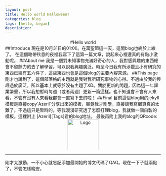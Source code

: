 ```yaml
---
layout: post
title: Hello world Halloween?
categories: blog
tags: [hello, began]
description: 
---
```


<center>
#Hello world
</center>
##Introduce
現在是10月31日的01:00。在萬聖節這一天，這間blog也終於上線了。  
在這個略帶秋意的夜裡我寫下了這第一篇文章，說起來心裡還真的有點小激動呢。
##About me
我是一個對未知事物充滿好奇心的人，我對感興趣的東西總會不留餘力的去了解學習，可以說我興趣廣泛。時至今日我有所涉獵且小有研究的東西已經有五六件了，這些東西也會是這個blog的主要內容來源。
##This page
剛才也說到了，這個部落格的主題就是我對我所研究事物的心得。不過由於我的興趣過於廣泛，所以基本上就等於沒有主題了XD。關於更新的問題，因為這一年課業繁重，所以我想暫時每週（或者兩週）更新一篇這樣。也不知道會不會有人來看，不管有沒有人來看我都會一直寫下去的啦！
##Final
目前這個blog用的jekyll模板是直接copy`Azeril`分享出來的模板，畢竟我才剛學，直接讓我寫網頁真的太難了。不過這只是暫時的，等我漫漫研究透了怎麼打理blog，我就做一個自製的模板。這裡附上 [Azeril][Tags]君的blog地址。  
最後再附上我的blog的QRcode:

<center>
<a href="http://i.imgur.com/9I0AbAX.png" title="Logo" width="100"/><img src="http://i.imgur.com/9I0AbAX.png" title="Logo" width="100"/></a>
</center>

[Tags]: http://azeril.me

***
剛才太激動，一不小心就忘記添加最開始的博文代碼了QAQ。現在一下子就兩點了，不管怎樣晚安。